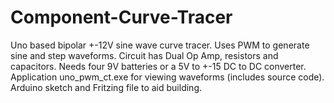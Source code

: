 # Component-Curve-Tracer
Uno based bipolar +-12V sine wave curve tracer. Uses PWM to generate sine and step waveforms.
Circuit has Dual Op Amp, resistors and capacitors. 
Needs four 9V batteries or a 5V to +-15 DC to DC converter. 
Application uno_pwm_ct.exe for viewing waveforms (includes source code). 
Arduino sketch and Fritzing file to aid building.
